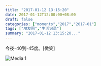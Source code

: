 ```yaml
---
title: "2017-01-12 13:15:20"
date: 2017-01-12T12:00:00+08:00
draft: false
categories: ["moments","2017","2017-01"]
tags: ["朋友圈","生活记录"]
summary: "2017-01-12 13:15:20..."
---
```


今夜-40到-45度。[微笑]

![Media 1](/Moments/photos/2017-01-12/201701121315200.jpg)

